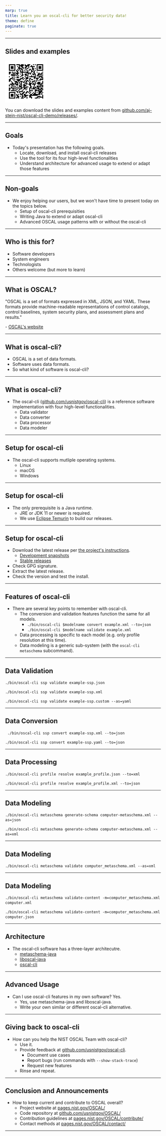 ```yaml
---
marp: true
title: Learn you an oscal-cli for better security data!
theme: define
paginate: true
---
```


<!-- _paginate: skip -->
<!-- _class: intro -->

---

## Slides and examples


![bg right 75%](https://github.com/aj-stein-nist/oscal-cli-demo/blob/main/media/img/qrcode_presentation.png?raw=true)

You can download the slides and examples content from [github.com/aj-stein-nist/oscal-cli-demo/releases/](https://github.com/aj-stein-nist/oscal-cli-demo/releases/).

---

## Goals

- Today's presentation has the following goals.
  - Locate, download, and install oscal-cli releases
  - Use the tool for its four high-level functionalities
  - Understand architecture for advanced usage to extend or adapt those features

---

## Non-goals

- We enjoy helping our users, but we won't have time to present today on the topics below.
  - Setup of oscal-cli prerequisities
  - Writing Java to extend or adapt oscal-cli
  - Advanced OSCAL usage patterns with or without the oscal-cli

---

## Who is this for?

- Software developers
- System engineers
- Technologists
- Others welcome (but more to learn)

---

## What is OSCAL?

"OSCAL is a set of formats expressed in XML, JSON, and YAML. These formats provide machine-readable representations of control catalogs, control baselines, system security plans, and assessment plans and results."

\- [OSCAL's website](https://pages.nist.gov/OSCAL/)

---

## What is oscal-cli?

- OSCAL is a set of data formats.
- Software uses data formats.
- So what kind of software is oscal-cli?

---

## What is oscal-cli?

- The oscal-cli ([github.com/usnistgov/oscal-cli](https://github.com/usnistgov/oscal-cli)) is a reference software implementation with four high-level functionalities.
  - Data validator
  - Data converter
  - Data processor
  - Data modeler

---

## Setup for oscal-cli

- The oscal-cli supports mutliple operating systems.
  - Linux
  - macOS
  - Windows

---

## Setup for oscal-cli

- The only prerequisite is a Java runtime.
  - JRE or JDK 11 or newer is required.
  - We use [Eclipse Temurin](https://adoptium.net/temurin/releases/?version=11) to build our releases.

---

## Setup for oscal-cli

- Download the latest release per [the project's instructions](https://github.com/usnistgov/oscal-cli#installing).
  - [Development snapshots](https://oss.sonatype.org/content/repositories/snapshots/gov/nist/secauto/oscal/tools/oscal-cli/cli-core/)
  - [Stable releases](https://repo1.maven.org/maven2/gov/nist/secauto/oscal/tools/oscal-cli/cli-core/)
- Check GPG signature.
- Extract the latest release.
- Check the version and test the install.

---

## Features of oscal-cli

- There are several key points to remember with oscal-cli.
  - The conversion and validation features function the same for all models.
    - `./bin/oscal-cli $modelname convert example.xml --to=json`
    - `./bin/oscal-cli $modelname validate example.xml`
  - Data processing is specific to each model (e.g. only profile resolution at this time).
  - Data modeling is a generic sub-system (with the `oscal-cli metaschema` subcommand).

---

## Data Validation

```
./bin/oscal-cli ssp validate example-ssp.json
```

```
./bin/oscal-cli ssp validate example-ssp.xml
```

```
./bin/oscal-cli ssp validate example-ssp.custom --as=yaml
```


---

## Data Conversion

```
 ./bin/oscal-cli ssp convert example-ssp.xml --to=json
```

```
./bin/oscal-cli ssp convert example-ssp.yaml --to=json
```
---

## Data Processing

```
./bin/oscal-cli profile resolve example_profile.json --to=xml
```

```
./bin/oscal-cli profile resolve example_profile.xml --to=json
```

---

## Data Modeling

```
./bin/oscal-cli metaschema generate-schema computer-metaschema.xml --as=json
```

```
./bin/oscal-cli metaschema generate-schema computer-metaschema.xml --as=xml
```

---

## Data Modeling

```
./bin/oscal-cli metaschema validate computer_metaschema.xml --as=xml
```

---

## Data Modeling

```
./bin/oscal-cli metaschema validate-content -m=computer_metaschema.xml computer.xml
```

```
./bin/oscal-cli metaschema validate-content -m=computer_metaschema.xml computer.json
```

---

## Architecture

- The oscal-cli software has a three-layer architecutre.
  - [metaschema-java](https://github.com/usnistgov/metaschema-java)
  - [liboscal-java](https://github.com/usnistgov/liboscal-java/)
  - [oscal-cli](https://github.com/usnistgov/oscal-cli/)

---

## Advanced Usage

- Can I use oscal-cli features in my own software? Yes.
  - Yes, use metaschema-java and liboscal-java.
  - Write your own similar or different oscal-cli alternative.

---

## Giving back to oscal-cli

- How can you help the NIST OSCAL Team with oscal-cli?
  - Use it.
  - Provide feedback at [github.com/usnistgov/oscal-cli](github.com/usnistgov/oscal-cli).
    - Document use cases
    - Report bugs (run commands with `--show-stack-trace`)
    - Request new features
  - Rinse and repeat.

---

## Conclusion and Announcements

- How to keep current and contribute to OSCAL overall?
  - Project website at [pages.nist.gov/OSCAL/](https:/pages.nist.gov/OSCAL/)
  - Code repository at [github.com/usnistgov/OSCAL/](https://github.com/usnistgov/OSCAL)
  - Contribution guidelines at [pages.nist.gov/OSCAL/contribute/](https:/pages.nist.gov/OSCAL/contribute/)
  - Contact methods at [pages.nist.gov/OSCAL/contact/](https://pages.nist.gov/OSCAL/contact/)

---
